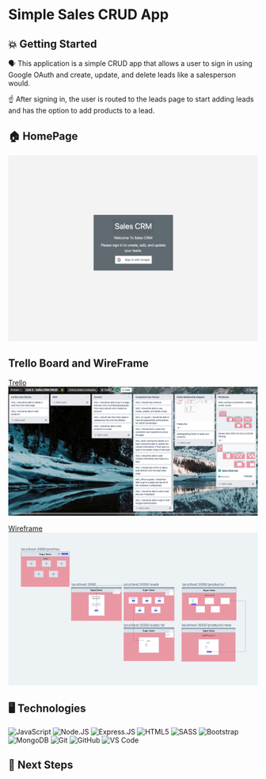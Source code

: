 # Simple Sales CRUD App
## 💥 Getting Started

🗣️ This application is a simple CRUD app that allows a user to sign in using Google OAuth and create, update, and delete leads like a salesperson would. 

☝️ After signing in, the user is routed to the leads page to start adding leads and has the option to add products to a lead.

## 🏠  HomePage
![homepage](./public/assets/homepage.png)

## Trello Board and WireFrame
[Trello](https://trello.com/b/7obYol9d/unit-2-sales-crm-crud)
![trello](./public/assets/trello.png)

[Wireframe](https://whimsical.com/sales-crud-app-VxZUN3QSwTcPg4ddyU29q2)
![wireframe](./public/assets/unit2wireframe.png)

## 🖥️  Technologies

![JavaScript](https://img.shields.io/badge/-JavaScript-black?style=flat-square&logo=javascript)
![Node.JS](https://img.shields.io/badge/-Node.JS-black?style=plastic&logo=Node.js) 
![Express.JS](https://img.shields.io/badge/-Express.JS-c7b198?style=plastic&logo=Express.JS) 
![HTML5](https://img.shields.io/badge/-HTML5-E34F26?style=flat-square&logo=html5&logoColor=white)
![SASS](https://img.shields.io/badge/SASS-hotpink.svg?style=for-the-badge&logo=SASS&logoColor=white)
![Bootstrap](https://img.shields.io/badge/-Bootstrap-563D7C?style=flat-square&logo=bootstrap)
![MongoDB](https://img.shields.io/badge/-MongoDB-black?style=flat-square&logo=mongodb)
![Git](https://img.shields.io/badge/-Git-black?style=flat-square&logo=git)
![GitHub](https://img.shields.io/badge/-GitHub-181717?style=flat-square&logo=github)
![VS Code](https://img.shields.io/badge/-VS%20Code-007ACC?style=plastic&logo=visual-studio-code)

## 💪 Next Steps